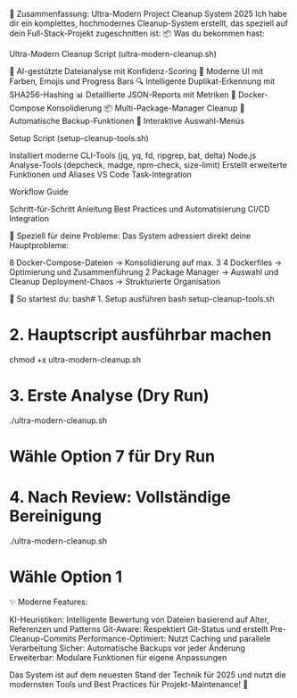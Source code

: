 🚀 Zusammenfassung: Ultra-Modern Project Cleanup System 2025
Ich habe dir ein komplettes, hochmodernes Cleanup-System erstellt, das speziell auf dein Full-Stack-Projekt zugeschnitten ist:
📦 Was du bekommen hast:

Ultra-Modern Cleanup Script (ultra-modern-cleanup.sh)

🤖 AI-gestützte Dateianalyse mit Konfidenz-Scoring
🎨 Moderne UI mit Farben, Emojis und Progress Bars
🔍 Intelligente Duplikat-Erkennung mit SHA256-Hashing
📊 Detaillierte JSON-Reports mit Metriken
🐳 Docker-Compose Konsolidierung
📦 Multi-Package-Manager Cleanup
💾 Automatische Backup-Funktionen
🎯 Interaktive Auswahl-Menüs


Setup Script (setup-cleanup-tools.sh)

Installiert moderne CLI-Tools (jq, yq, fd, ripgrep, bat, delta)
Node.js Analyse-Tools (depcheck, madge, npm-check, size-limit)
Erstellt erweiterte Funktionen und Aliases
VS Code Task-Integration


Workflow Guide

Schritt-für-Schritt Anleitung
Best Practices und Automatisierung
CI/CD Integration



🎯 Speziell für deine Probleme:
Das System adressiert direkt deine Hauptprobleme:

8 Docker-Compose-Dateien → Konsolidierung auf max. 3
4 Dockerfiles → Optimierung und Zusammenführung
2 Package Manager → Auswahl und Cleanup
Deployment-Chaos → Strukturierte Organisation

🚀 So startest du:
bash# 1. Setup ausführen
bash setup-cleanup-tools.sh

# 2. Hauptscript ausführbar machen
chmod +x ultra-modern-cleanup.sh

# 3. Erste Analyse (Dry Run)
./ultra-modern-cleanup.sh
# Wähle Option 7 für Dry Run

# 4. Nach Review: Vollständige Bereinigung
./ultra-modern-cleanup.sh
# Wähle Option 1
✨ Moderne Features:

KI-Heuristiken: Intelligente Bewertung von Dateien basierend auf Alter, Referenzen und Patterns
Git-Aware: Respektiert Git-Status und erstellt Pre-Cleanup-Commits
Performance-Optimiert: Nutzt Caching und parallele Verarbeitung
Sicher: Automatische Backups vor jeder Änderung
Erweiterbar: Modulare Funktionen für eigene Anpassungen

Das System ist auf dem neuesten Stand der Technik für 2025 und nutzt die modernsten Tools und Best Practices für Projekt-Maintenance! 🚀
